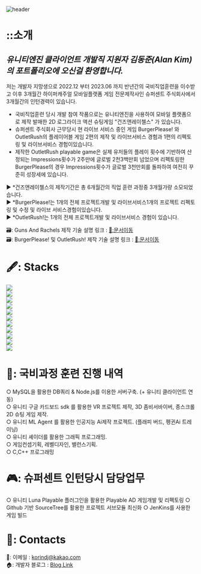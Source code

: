 ![header](https://capsule-render.vercel.app/api?type=waving&color=gradient&height=250&section=header&text=UnityEngine3D%20클라이언트%20개발자%20김동준%20포트폴리오&fontSize=35)
<br>

# ::소개

## ***유니티엔진 클라이언트 개발직 지원자 김동준(Alan Kim)의 포트폴리오에 오신걸 환영합니다.***<br>

저는 개발자 지망생으로 2022.12 부터 2023.06 까지 반년간의 국비직업훈련을 이수받고 이후 3개월간 하이퍼캐주얼 모바일플랫폼 게임 전문제작사인 슈퍼센트 주식회사에서 3개월간의 인턴경력이 있습니다.<br>
* 국비직업훈련 당시 개발 참여 작품으로는 유니티엔진을 사용하여 모바일 플랫폼으로 제작 발매한 2D 로그라이크 액션 슈팅게임 "건즈앤레이첼스" 가 있습니다.<br>
* 슈퍼센트 주식회사 근무당시 현 라이브 서비스 중인 게임 BurgerPlease! 와 OutletRush의 플레이어블 게임 2편의 제작 및 라이브서비스 경험과 1편의 리펙토링 및 라이브서비스 경험이있습니다.<br>
* 제작한 OutletRush playable game은 실제 유저들의 플레이 횟수에 기반하여 산정되는 Impressions횟수가 2주만에 글로벌 2천3백만회 넘었으며 리펙토링한 BurgerPlease의 경우 Impressions횟수가 글로벌 3천만회를 돌파하여 여전히 꾸준히 성장세에 있습니다.

▶️ *건즈앤레이첼스의 제작기간은 총 6개월간의 직업 훈련 과정중 3개월가량 소모되었습니다. <br>
▶️ *BurgerPlease!는 1개의 전체 프로젝트개발 및 라이브서비스1개의 프로젝트 리펙토링 및 수정 및 라이브 서비스경험이있습니다. <br>
▶️ *OutletRush!는 1개의 전체 프로젝트개발 및 라이브서비스 경험이 있습니다.
  
🗃️: Guns And Rachels 제작 기술 설명 링크 : [📜:문서이동](https://github.com/iLovealan1/KIm-Dong-Joon-game-client-Portfolio/blob/main/GunsAndRachels_ReadMe.md)<br>
🗃️: BurgerPlease! 및 OutletRush! 제작 기술 설명 링크 : [📜:문서이동](https://github.com/iLovealan1/KIm-Dong-Joon-game-client-Portfolio/blob/main/PlayableGamesReadMe.md)

# 🖋️: Stacks<br>

<img src="https://img.shields.io/badge/UnityEngine-000000?style=for-the-badge&logo=unity&logoColor=white"><br>
<img src="https://img.shields.io/badge/Csharp-A100FF?style=for-the-badge&logo=C#&logoColor=white"><br>
<img src="https://img.shields.io/badge/C-A8B9CC?style=for-the-badge&logo=c&logoColor=white"><br>
<img src="https://img.shields.io/badge/C++-00599C?style=for-the-badge&logo=cplusplus&logoColor=white"><br>
<img src="https://img.shields.io/badge/mysql-4479A1?style=for-the-badge&logo=mysql&logoColor=white"><br>
<img src="https://img.shields.io/badge/Node.js-339933?style=for-the-badge&logo=nodedotjs&logoColor=white"><br>
<img src="https://img.shields.io/badge/JavaScript-F7DF1E?style=for-the-badge&logo=javascript&logoColor=white"><br>
<img src="https://img.shields.io/badge/TortoiseSVN-000000?style=for-the-badge&logo=TortoiseSVN&logoColor=white"><br>
<img src="https://img.shields.io/badge/github-181717?style=for-the-badge&logo=github&logoColor=white"><br>
<img src="https://img.shields.io/badge/sourcetree-0052CC?style=for-the-badge&logo=sourcetree&logoColor=white"><br>
<img src="https://img.shields.io/badge/Jenkins-D24939?style=for-the-badge&logo=Jenkins&logoColor=white"><br>

# 🏫: 국비과정 훈련 진행 내역<br>

○  MySQL을 활용한 DB쿼리 & Node.js를 이용한 서버구축. (+ 유니티 클라이언트 연동)<br>
○  유니티 구글 카드보드 sdk 를 활용한 VR 프로젝트 제작, 3D 좀비서바이버, 종스크롤 2D 슈팅 게임 제작.<br>
○  유니티 ML Agent 를 활용한 인공지능 Ai제작 프로젝트. (플래피 버드, 펭귄Ai 트레이닝)<br>
○  유니티 셰이더를 활용한 그래픽 프로그래밍.<br>
○  게임컨셉기획, 레벨디자인, 밸런스기획.<br>
○  C,C++ 프로그래밍

# 🎮: 슈퍼센트 인턴당시 담당업무<br>

○  유니티 Luna Playable 플러그인을 활용한 Playable AD 게임개발 및 리펙토링
○  Github 기반 SourceTree를 활용한 프로젝트 서브모듈 최신화
○  JenKins를 사용한 게임 빌드

# 🤙: Contacts
📧: 이메일 :  korindj@kakao.com <br>
🏠: 개발자 블로그 : [Blog Link](https://bueong-e.tistory.com)
